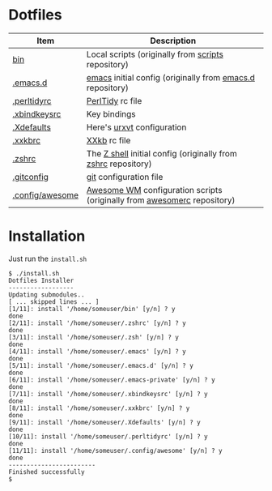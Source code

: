 Dotfiles
========

| Item | Description |
| --- | --- |
| [bin](https://github.com/taryk/scripts) | Local scripts (originally from [scripts](https://github.com/taryk/scripts) repository) |
| [.emacs.d](https://github.com/taryk/emacs.d) | [emacs](http://www.gnu.org/software/emacs/) initial config (originally from [emacs.d](https://github.com/taryk/emacs.d) repository) |
| [.perltidyrc](https://github.com/taryk/dotfiles/blob/master/.perltidyrc) | [PerlTidy](https://metacpan.org/module/Perl::Tidy) rc file |
| [.xbindkeysrc](https://github.com/taryk/dotfiles/blob/master/.xbindkeysrc) | Key bindings |
| [.Xdefaults](https://github.com/taryk/dotfiles/blob/master/.Xdefaults) | Here's [urxvt](http://software.schmorp.de/pkg/rxvt-unicode.html) configuration |
| [.xxkbrc](https://github.com/taryk/dotfiles/blob/master/.xxkbrc) | [XXkb](http://sourceforge.net/projects/xxkb/) rc file |
| [.zshrc](https://github.com/taryk/zshrc) | The [Z shell](http://www.zsh.org/) initial config (originally from [zshrc](https://github.com/taryk/zshrc) repository) |
| [.gitconfig](https://github.com/taryk/dotfiles/blob/master/.gitconfig) | [git](http://git-scm.com/) configuration file |
| [.config/awesome](https://github.com/taryk/awesomerc) | [Awesome WM](http://awesome.naquadah.org/) configuration scripts (originally from [awesomerc](https://github.com/taryk/awesomerc) repository) |

# Installation #

Just run the `install.sh`

    $ ./install.sh
    Dotfiles Installer
    ------------------
    Updating submodules..
    [ ... skipped lines ... ]
    [1/11]: install '/home/someuser/bin' [y/n] ? y
    done
    [2/11]: install '/home/someuser/.zshrc' [y/n] ? y 
    done
    [3/11]: install '/home/someuser/.zsh' [y/n] ? y
    done
    [4/11]: install '/home/someuser/.emacs' [y/n] ? y
    done
    [5/11]: install '/home/someuser/.emacs.d' [y/n] ? y
    done
    [6/11]: install '/home/someuser/.emacs-private' [y/n] ? y
    done
    [7/11]: install '/home/someuser/.xbindkeysrc' [y/n] ? y
    done
    [8/11]: install '/home/someuser/.xxkbrc' [y/n] ? y
    done
    [9/11]: install '/home/someuser/.Xdefaults' [y/n] ? y
    done
    [10/11]: install '/home/someuser/.perltidyrc' [y/n] ? y
    done
    [11/11]: install '/home/someuser/.config/awesome' [y/n] ? y
    done
    ------------------------
    Finished successfully
    $
